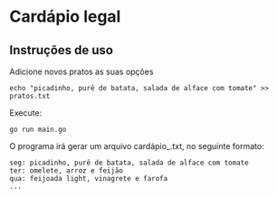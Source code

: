 # Cardápio legal

## Instruções de uso

Adicione novos pratos as suas opções
```
echo "picadinho, purê de batata, salada de alface com tomate" >> pratos.txt
```
Execute:
```
go run main.go
```

O programa irá gerar um arquivo cardápio_<numerodasemana>.txt, no seguinte formato:
```
seg: picadinho, purê de batata, salada de alface com tomate
ter: omelete, arroz e feijão
qua: feijoada light, vinagrete e farofa
...
```


